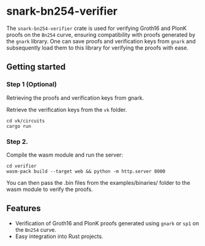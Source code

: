 # snark-bn254-verifier

The `snark-bn254-verifier` crate is used for verifying Groth16 and PlonK proofs on the `Bn254` curve, ensuring compatibility with proofs generated by the `gnark` library. One can save proofs and verification keys from `gnark` and subsequently load them to this library for verifying the proofs with ease.

## Getting started
### Step 1 (Optional)
Retrieving the proofs and verification keys from gnark.

Retrieve the verification keys from the `vk` folder.
```
cd vk/circuits
cargo run
```

### Step 2.
Compile the wasm module and run the server:
```
cd verifier
wasm-pack build --target web && python -m http.server 8000
```

You can then pass the .bin files from the examples/binaries/ folder to the wasm module to verify the proofs.

## Features

- Verification of Groth16 and PlonK proofs generated using `gnark` or `sp1` on the `Bn254` curve.
- Easy integration into Rust projects.